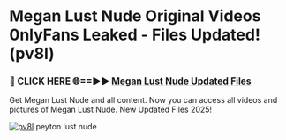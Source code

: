 # Megan Lust Nude Original Videos 0nlyFans Leaked - Files Updated! (pv8l)

<h3>🔴 CLICK HERE 🌐==►► <a href="https://tinyurl.com/4mcuefdz" rel="nofollow">Megan Lust Nude Updated Files</a></h3>

Get Megan Lust Nude and all content. Now you can access all videos and pictures of Megan Lust Nude. New Updated Files 2025!

[![pv8l](https://i.imgur.com/StAQSOY.gif)](https://tinyurl.com/4mcuefdz)
peyton lust nude